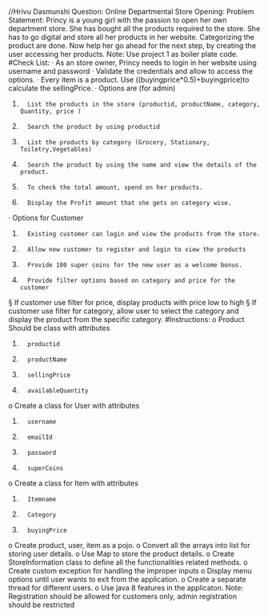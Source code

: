 //Hrivu Dasmunshi
Question: Online Departmental Store Opening:
Problem Statement:
Princy is a young girl with the passion to open her own department store. She has bought all the products required to the store. She has to go digital and store all her products in her website. Categorizing the product are done. Now help her go ahead for the next step, by creating the user accessing her products.
Note: Use project 1 as boiler plate code.
#Check List:
·       As an store owner, Princy needs to login in her website using username and password
·       Validate the credentials and allow to access the options.
·       Every item is a product. Use ((buyingprice*0.5)+buyingprice)to calculate the sellingPrice.
·       Options are (for admin)
1.       List the products in the store (productid, productName, category, Quantity, price )
2.       Search the product by using productid
3.       List the products by category (Grocery, Stationary, Toiletry,Vegetables)
4.       Search the product by using the name and view the details of the product.
5.       To check the total amount, spend on her products.
6.       Display the Profit amount that she gets on category wise.
·       Options for Customer
1.       Existing customer can login and view the products from the store.
2.       Allow new customer to register and login to view the products
3.       Provide 100 super coins for the new user as a welcome bonus.
4.       Provide filter options based on category and price for the customer
§  If customer use filter for price, display products with price low to high
§  If customer use filter for category, allow user to select the category and display the product from the specific category.
#Instructions:
o   Product Should be class with attributes
1.       productid
2.       productName
3.       sellingPrice
4.       availableQuantity
o   Create a class for User with attributes
1.       username
2.       emailId
3.       password
4.       superCoins
o   Create a class for Item with attributes
1.       Itemname
2.       Category
3.       buyingPrice
o   Create product, user, item as a pojo.
o   Convert all the arrays into list for storing user details.
o   Use Map to store the product details.
o   Create StoreInformation class to define all the functionalities related methods.
o   Create custom exception for handling the improper inputs
o   Display menu options until user wants to exit from the application.
o   Create a separate thread for different users.
o   Use java 8 features in the applicaton.
Note: Registration should be allowed for customers only, admin registration should be restricted
